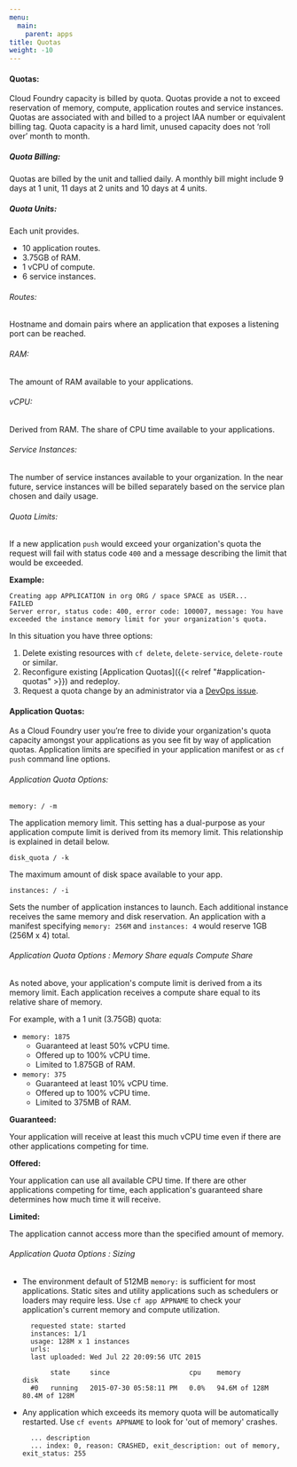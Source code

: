 ```yaml
---
menu:
  main:
    parent: apps
title: Quotas
weight: -10
---
```


#### Quotas:

Cloud Foundry capacity is billed by quota. Quotas provide a not to exceed reservation of memory, compute, application routes and service instances. Quotas are associated with and billed to a project IAA number or equivalent billing tag. Quota capacity is a hard limit, unused capacity does not ‘roll over’ month to month.

##### Quota Billing:

Quotas are billed by the unit and tallied daily. A monthly bill might include 9 days at 1 unit, 11 days at 2 units and 10 days at 4 units.

##### Quota Units:

Each unit provides.

- 10 application routes.
- 3.75GB of RAM.
- 1 vCPU of compute.
- 6 service instances.

###### Routes:

Hostname and domain pairs where an application that exposes a listening port can be reached.

###### RAM:

The amount of RAM available to your applications.

###### vCPU:

Derived from RAM. The share of CPU time available to your applications.

###### Service Instances:

The number of service instances available to your organization. In the near future, service instances will be billed separately based on the service plan chosen and daily usage.

###### Quota Limits:

If a new application `push` would exceed your organization's quota the request will fail with status code `400` and a message describing the limit that would be exceeded.

**Example:**

	Creating app APPLICATION in org ORG / space SPACE as USER...
	FAILED
	Server error, status code: 400, error code: 100007, message: You have exceeded the instance memory limit for your organization's quota.

In this situation you have three options:

1. Delete existing resources with `cf delete`, `delete-service`, `delete-route` or similar.
2. Reconfigure existing [Application Quotas]({{< relref "#application-quotas" >}}) and redeploy.
3. Request a quota change by an administrator via a [DevOps issue](https://github.com/18F/DevOps/issues).

#### Application Quotas:

As a Cloud Foundry user you’re free to divide your organization's quota capacity amongst your applications as you see fit by way of application quotas. Application limits are specified in your application manifest or as `cf push` command line options.

###### Application Quota Options:

`memory: / -m`

The application memory limit. This setting has a dual-purpose as your application compute limit is derived from its memory limit. This relationship is explained in detail below.

`disk_quota / -k`

The maximum amount of disk space available to your app.

`instances: / -i`

Sets the number of application instances to launch. Each additional instance receives the same memory and disk reservation. An application with a manifest specifying `memory: 256M` and `instances: 4` would reserve 1GB (256M x 4) total.

###### Application Quota Options : Memory Share equals Compute Share

As noted above, your application's compute limit is derived from a its memory limit. Each application receives a compute share equal to its relative share of memory.

For example, with a 1 unit (3.75GB) quota:

- `memory: 1875`
	- Guaranteed at least 50% vCPU time.
	- Offered up to 100% vCPU time.
	- Limited to 1.875GB of RAM.
- `memory: 375`
	- Guaranteed at least 10% vCPU time.
	- Offered up to 100% vCPU time.
	- Limited to 375MB of RAM.

**Guaranteed:**

Your application will receive at least this much vCPU time even if there are other applications competing for time.

**Offered:**

Your application can use all available CPU time. If there are other applications competing for time, each application's guaranteed share determines how much time it will receive.

**Limited:**

The application cannot access more than the specified amount of memory.


###### Application Quota Options : Sizing

- The environment default of 512MB `memory:` is sufficient for most applications. Static sites and utility applications such as schedulers or loaders may require less. Use `cf app APPNAME` to check your application's current memory and compute utilization.

		requested state: started
		instances: 1/1
		usage: 128M x 1 instances
		urls:
		last uploaded: Wed Jul 22 20:09:56 UTC 2015

		     state     since                    cpu    memory          disk          
		#0   running   2015-07-30 05:58:11 PM   0.0%   94.6M of 128M   80.4M of 128M      


- Any application which exceeds its memory quota will be automatically restarted. Use `cf events APPNAME` to look for 'out of memory' crashes.

		... description   
		... index: 0, reason: CRASHED, exit_description: out of memory, exit_status: 255
